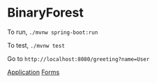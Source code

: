 # BinaryForest

To run, `./mvnw spring-boot:run`

To test, `./mvnw test`

Go to `http://localhost:8080/greeting?name=User`

[Application](https://spring.io/guides/gs/spring-boot/)
[Forms](https://spring.io/guides/gs/handling-form-submission/)